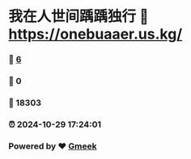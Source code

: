 # 我在人世间踽踽独行 :link: https://onebuaaer.us.kg/ 
### :page_facing_up: [6](https://onebuaaer.us.kg//tag.html) 
### :speech_balloon: 0 
### :hibiscus: 18303 
### :alarm_clock: 2024-10-29 17:24:01 
### Powered by :heart: [Gmeek](https://github.com/Meekdai/Gmeek)
